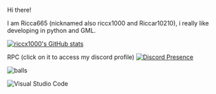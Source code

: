 Hi there!

I am Ricca665 (nicknamed also riccx1000 and Riccar10210), i really like developing in python and GML.


[![riccx1000's GitHub stats](https://github-readme-stats.vercel.app/api?username=Ricca665&show_icons=true&theme=midnight-purple)](https://github.com/anuraghazra/github-readme-stats)

RPC (click on it to access my discord profile)
[![Discord Presence](https://lanyard.cnrad.dev/api/805440502220587019)](https://discord.com/users/805440502220587019)


![balls](https://img.shields.io/badge/balls-purple)


![Visual Studio Code](https://img.shields.io/badge/Visual%20Studio%20Code-0078d7.svg?logo=visual-studio-code&logoColor=white)
